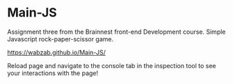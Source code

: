 # Main-JS
Assignment three from the Brainnest front-end Development course. Simple Javascript rock-paper-scissor game.

https://wabzab.github.io/Main-JS/

Reload page and navigate to the console tab in the inspection tool to see your interactions with the page!
